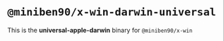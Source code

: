 # `@miniben90/x-win-darwin-universal`

This is the **universal-apple-darwin** binary for `@miniben90/x-win`
